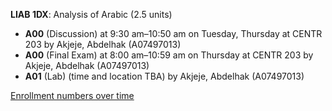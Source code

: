 **LIAB 1DX**: Analysis of Arabic (2.5 units)

- **A00** (Discussion) at 9:30 am–10:50 am on Tuesday, Thursday at CENTR 203 by Akjeje, Abdelhak (A07497013)
- **A00** (Final Exam) at 8:00 am–10:59 am on Thursday at CENTR 203 by Akjeje, Abdelhak (A07497013)
- **A01** (Lab) (time and location TBA) by Akjeje, Abdelhak (A07497013)

[Enrollment numbers over time](./LIAB1DX.tsv)
